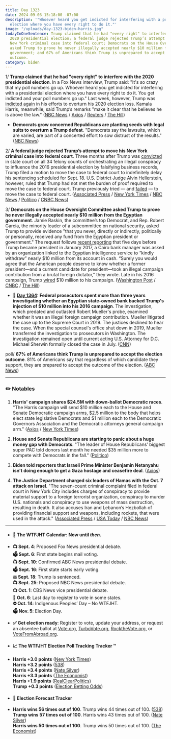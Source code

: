```yaml
---
title: Day 1323
date: 2024-09-03 15:18:00 -07:00
description: '"Whoever heard you get indicted for interfering with a presidential
  election where you have every right to do it."'
image: "/uploads/day-1323-biden-harris.jpg"
todayInOneSentence: Trump claimed that he had "every right" to interfere with the
  2020 presidential election; a federal judge rejected Trump’s attempt to move his
  New York criminal case into federal court; Democrats on the House Oversight Committee
  asked Trump to prove he never illegally accepted nearly $10 million from the Egyptian
  government; and 67% of Americans think Trump is unprepared to accept the election
  outcome.
category: biden
---
```


1/ **Trump claimed that he had "every right" to interfere with the 2020 presidential election**. In a Fox News interview, Trump said: "It's so crazy that my poll numbers go up. Whoever heard you get indicted for interfering with a presidential election where you have every right to do it. You get indicted and your poll numbers go up." Last week, however, Trump was [indicted again](https://whatthefuckjusthappenedtoday.com/2024/08/27/day-1316/#1-special-counsel-jack-smith-charged) in his efforts to overturn his 2020 election loss. Kamala Harris, meanwhile, said Trump’s remarks "make it clear that he believes he is above the law." ([NBC News](https://www.nbcnews.com/politics/donald-trump/trump-every-right-interfere-2020-election-rcna169245) / [Axios](https://www.axios.com/2024/09/02/trump-election-results-2020-interfere-interview) / [Reuters](https://www.reuters.com/world/us/trump-says-he-had-every-right-interfere-2020-election-2024-09-02/) / [The Hill](https://thehill.com/homenews/campaign/4858494-donald-trump-election-interference-cases/))

* **Democrats grow concerned Republicans are planting seeds with legal suits to overturn a Trump defeat**. "Democrats say the lawsuits, which are varied, are part of a concerted effort to sow distrust of the results." ([NBC News](https://www.nbcnews.com/politics/2024-election/democrats-grow-concerned-republicans-are-planting-seeds-legal-suits-ov-rcna168961))

2/ **A federal judge rejected Trump’s attempt to move his New York criminal case into federal court**. Three months after Trump was [convicted](https://whatthefuckjusthappenedtoday.com/2024/05/30/day-1227/#1-trump-a-former-u-s-president-and-t) in state court on all 34 felony counts of orchestrating an illegal conspiracy to influence the 2016 presidential election by falsifying business records, Trump filed a motion to move the case to federal court to indefinitely delay his sentencing scheduled for Sept. 18. U.S. District Judge Alvin Hellerstein, however, ruled that Trump had not met the burden of proof required to move the case to federal court. Trump previously tried — and [failed](https://www.nbcnews.com/politics/donald-trump/judge-denies-trumps-bid-move-new-york-hush-money-case-federal-court-rcna92979) — to move the case to federal court. ([Associated Press](https://apnews.com/article/trump-hush-money-sentencing-new-york-immunity-a905207c7db9fc48d022d68ac6cc12e1) / [New York Times](https://www.nytimes.com/2024/08/29/nyregion/trump-hush-money-case.html) / [NBC News](https://www.nbcnews.com/politics/donald-trump/new-york-prosecutors-urge-judge-reject-trump-delay-tactics-hush-money-rcna169341) / [Politico](https://www.politico.com/news/2024/08/29/trump-hush-money-conviction-sentencing-00176819) / [CNBC News](https://www.nbcnews.com/politics/donald-trump/trump-hush-money-case-federal-court-delay-sentencing-rcna168917))

3/ **Democrats on the House Oversight Committee asked Trump to prove he never illegally accepted nearly $10 million from the Egyptian government**. Jamie Raskin, the committee’s top Democrat, and Rep. Robert Garcia, the minority leader of a subcommittee on national security, asked Trump to provide evidence "that you never, directly or indirectly, politically or personally, received any fund from the Egyptian president or government." The request follows [recent reporting](https://www.washingtonpost.com/investigations/2024/08/02/trump-campaign-egypt-investigation/) that five days before Trump became president in January 2017, a Cairo bank manager was asked by an organization linked to the Egyptian intelligence service to “kindly withdraw” nearly $10 million from its account in cash. “Surely you would agree that the American people deserve to know whether a former president—and a current candidate for president—took an illegal campaign contribution from a brutal foreign dictator,” they wrote. Late in his 2016 campaign, Trump [wired](https://www.cnbc.com/2016/10/28/trump-sends-a-fresh-10-million-to-his-campaign-for-final-push.html) $10 million to his campaign. ([Washington Post](https://www.washingtonpost.com/investigations/2024/09/03/trump-egypt-investigation-menendez/) / [CNBC](https://www.cnbc.com/2024/09/03/trump-egypt-democrats-letter.html) / [The Hill](https://thehill.com/homenews/house/4860121-trump-egyptian-government-probe/))

* **📌 [Day 1364](https://whatthefuckjusthappenedtoday.com/2020/10/14/day-1364/#6-federal-prosecutors-spent-more-tha): Federal prosecutors spent more than three years investigating whether an Egyptian state-owned bank backed Trump's injection of $10 million into his 2016 campaign**. The investigation, which predated and outlasted Robert Mueller's probe, examined whether it was an illegal foreign campaign contribution. Mueller litigated the case up to the Supreme Court in 2019. The justices declined to hear the case. When the special counsel's office shut down in 2019, Mueller transferred the investigation to prosecutors in Washington. The investigation remained open until current acting U.S. Attorney for D.C. Michael Sherwin formally closed the case in July. ([CNN](https://www.cnn.com/2020/10/14/politics/trump-campaign-donation-investigation/index.html))

poll/ **67% of Americans think Trump is unprepared to accept the election outcome**. 81% of Americans say that regardless of which candidate they support, they are prepared to accept the outcome of the election. ([ABC News](https://abcnews.go.com/Politics/thirds-americans-trump-unprepared-accept-election-outcome-poll/story?id=113246372))

---

### ✏️ Notables

1. **Harris' campaign shares $24.5M with down-ballot Democratic races**. "The Harris campaign will send $10 million each to the House and Senate Democratic campaign arms, $2.5 million to the body that helps elect state legislative Democrats and $1 million each to the Democratic Governors Association and the Democratic attorneys general campaign arm." ([Axios](https://www.axios.com/2024/09/03/harris-campaign-finance-democrat-races-state-congress) / [New York Times](https://www.nytimes.com/2024/09/03/us/politics/harris-down-ballot-democrats.html))

2. **House and Senate Republicans are starting to panic about a huge money gap with Democrats**. "The leader of House Republicans’ biggest super PAC told donors last month he needed $35 million more to compete with Democrats in the fall." ([Politico](https://www.politico.com/news/2024/09/03/republican-campaign-money-problems-congress-00176947))

3. **Biden told reporters that Israeli Prime Minister Benjamin Netanyahu isn't doing enough to get a Gaza hostage and ceasefire deal**. ([Axios](https://www.axios.com/2024/09/02/biden-netanyahu-israel-gaza-hostage-ceasefire-deal))

4. **The Justice Department charged six leaders of Hamas with the Oct. 7 attack on Israel**. "The seven-count criminal complaint filed in federal court in New York City includes charges of conspiracy to provide material support to a foreign terrorist organization, conspiracy to murder U.S. nationals and conspiracy to use weapons of mass destruction, resulting in death. It also accuses Iran and Lebanon’s Hezbollah of providing financial support and weapons, including rockets, that were used in the attack." ([Associated Press](https://apnews.com/article/justice-department-hamas-sinwar-87674285aa9b066392953db1310312ca) / [USA Today](https://www.usatoday.com/story/news/politics/2024/09/03/doj-charges-six-senior-hamas-leaders-for-oct-7-attack-in-israel/75063482007/) / [NBC News](https://www.nbcnews.com/news/us-news/us-charges-hamas-leaders-terrorism-connection-oct-7-attacks-rcna169443))

---

* #### 📅 The WTFJHT Calendar: Now until *then*.

* **📺 Sept. 4**: Proposed Fox News presidential debate. \
  **🗳️ Sept. 6**: First state begins mail voting. \
  **📺 Sept. 10**: Confirmed ABC News presidential debate. \
  **🗳️ Sept. 16**: First state starts early voting. \
  **⚖️ Sept. 18**: Trump is sentenced. \
  **📺 Sept. 25**: Proposed NBC News presidential debate. \
  **📺 Oct. 1**: CBS News vice presidential debate. \
  **📆 Oct. 6**: Last day to register to vote in some states. \
  **⛔️ Oct. 14**: Indigenous Peoples’ Day – No WTFJHT. \
  **🗳️ Nov. 5**: Election Day.

* **✅ Get election ready**: Register to vote, update your address, or request an absentee ballot at [Vote.org](https://www.vote.org/), [TurboVote.org](https://turbovote.org/), [RocktheVote.org](https://www.rockthevote.org/), or [VoteFromAbroad.org](https://www.votefromabroad.org/).

* #### 📈 The WTFJHT Election Poll Tracking Tracker ™️

* **Harris \+3.0 points** ([New York Times](https://www.nytimes.com/interactive/2024/us/elections/polls-president.html)) \
  **Harris \+3.2 points** ([538](https://projects.fivethirtyeight.com/polls/president-general/2024/national/)) \
  **Harris \+3.4 points** ([Nate Silver](https://www.natesilver.net/p/nate-silver-2024-president-election-polls-model)) \
  **Harris \+3.3 points** ([The Economist](https://www.economist.com/interactive/us-2024-election/trump-harris-polls)) \
  **Harris \+1.9 points** ([RealClearPolitics](https://www.realclearpolling.com/polls/president/general/2024/trump-vs-harris)) \
  **Trump \+0.3 points** ([Election Betting Odds](https://www.electionbettingodds.com/))

* #### 🔮 Election Forecast Tracker

* **Harris wins 56 times out of 100**. Trump wins 44 times out of 100. ([538](https://projects.fivethirtyeight.com/2024-election-forecast/)) \
  **Trump wins 57 times out of 100**. Harris wins 43 times out of 100. ([Nate Silver](https://www.natesilver.net/p/nate-silver-2024-president-election-polls-model)) \
  **Harris wins 50 times out of 100**. Trump wins 50 times out of 100. ([The Economist](https://www.economist.com/interactive/us-2024-election/prediction-model/president/))